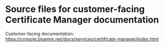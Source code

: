 # Source files for customer-facing Certificate Manager documentation

Customer-facing documentation: https://console.bluemix.net/docs/services/certificate-manager/index.html


